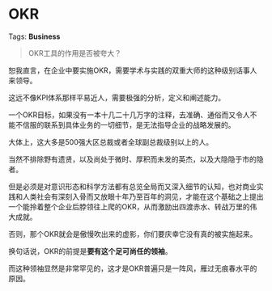 # OKR

Tags: **Business**

> OKR工具的作用是否被夸大？



恕我直言，在企业中要实施OKR，需要学术与实践的双重大师的这种级别话事人来领导。

这远不像KPI体系那样平易近人，需要极强的分析，定义和阐述能力。

一个OKR目标，如果没有一本十几二十几万字的注释，去准确、通俗而又令人不能不信服的联系到具体业务的一切细节，是无法指导企业的战略发展的。

大体上，这大多是500强大区总裁或者全球副总裁级别以上的人。

当然不排除野有遗贤，以及尚处于微时、厚积而未发的英杰，以及大隐隐于市的隐者。

但是必须是对意识形态和科学方法都有总览全局而又深入细节的认知，也对商业实践和人类社会有深刻入骨而又放眼十年乃至百年的洞见，才能在这个基础之上提出一个能拎着整个企业后脖领往上爬的OKR，从而激励出四渡赤水、转战万里的伟大成就。

否则，那个OKR就会是傲慢吹出来的虚影，你们要庆幸它没有真的被实施起来。

换句话说，OKR的前提是**要有这个足可尚任的领袖**。

而这种领袖显然是非常罕见的，这才是OKR普遍只是一阵风，雁过无痕春水平的原因。



